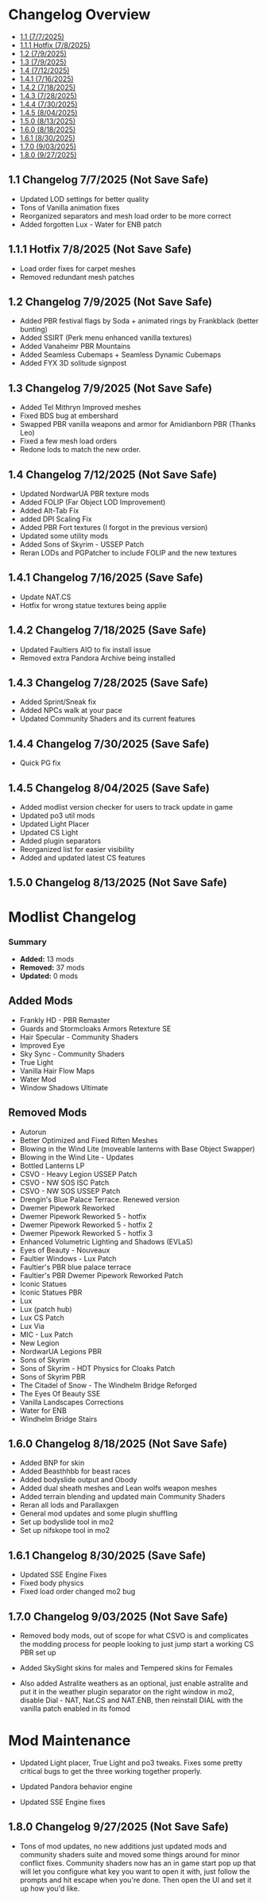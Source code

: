 # Changelog Overview

- [1.1 (7/7/2025)](#11-changelog-772025-not-save-safe)
- [1.1.1 Hotfix (7/8/2025)](#111-hotfix-782025-not-save-safe)
- [1.2 (7/9/2025)](#12-changelog-792025-not-save-safe)
- [1.3 (7/9/2025)](#13-changelog-792025-not-save-safe)
- [1.4 (7/12/2025)](#14-changelog-7122025-not-save-safe)
- [1.4.1 (7/16/2025)](#141-changelog-7162025-save-safe)
- [1.4.2 (7/18/2025)](#142-changelog-7182025-save-safe)
- [1.4.3 (7/28/2025)](#143-changelog-7282025-save-safe)
- [1.4.4 (7/30/2025)](#144-changelog-7302025-save-safe)
- [1.4.5 (8/04/2025)](#145-changelog-8042025-save-safe)
- [1.5.0 (8/13/2025)](#150-changelog-8132025-not-save-safe)
- [1.6.0 (8/18/2025)](#160-changelog-8182025-not-save-safe)
- [1.6.1 (8/30/2025)](#161-changelog-8302025-save-safe)
- [1.7.0 (9/03/2025)](#170-changelog-9032025-not-save-safe)
- [1.8.0 (9/27/2025)](#180-changelog-9272025-not-save-safe)

## 1.1 Changelog 7/7/2025 (Not Save Safe)

- Updated LOD settings for better quality
- Tons of Vanilla animation fixes
- Reorganized separators and mesh load order to be more correct
- Added forgotten Lux - Water for ENB patch

## 1.1.1 Hotfix 7/8/2025 (Not Save Safe)

- Load order fixes for carpet meshes
- Removed redundant mesh patches

## 1.2 Changelog 7/9/2025 (Not Save Safe)

- Added PBR festival flags by Soda + animated rings by Frankblack (better bunting)
- Added SSIRT (Perk menu enhanced vanilla textures)
- Added Vanaheimr PBR Mountains
- Added Seamless Cubemaps + Seamless Dynamic Cubemaps
- Added FYX 3D solitude signpost

## 1.3 Changelog 7/9/2025 (Not Save Safe)

- Added Tel Mithryn Improved meshes
- Fixed BDS bug at embershard
- Swapped PBR vanilla weapons and armor for Amidianborn PBR (Thanks Leo)
- Fixed a few mesh load orders
- Redone lods to match the new order.

## 1.4 Changelog 7/12/2025 (Not Save Safe)

- Updated NordwarUA PBR texture mods
- Added FOLIP (Far Object LOD Improvement)
- Added Alt-Tab Fix
- added DPI Scaling Fix
- Added PBR Fort textures (I forgot in the previous version)
- Updated some utility mods
- Added Sons of Skyrim - USSEP Patch
- Reran LODs and PGPatcher to include FOLIP and the new textures

## 1.4.1 Changelog 7/16/2025 (Save Safe)

- Update NAT.CS
- Hotfix for wrong statue textures being applie

## 1.4.2 Changelog 7/18/2025 (Save Safe)

- Updated Faultiers AIO to fix install issue
- Removed extra Pandora Archive being installed

## 1.4.3 Changelog 7/28/2025 (Save Safe)

- Added Sprint/Sneak fix
- Added NPCs walk at your pace
- Updated Community Shaders and its current features

## 1.4.4 Changelog 7/30/2025 (Save Safe)

- Quick PG fix

 ## 1.4.5 Changelog 8/04/2025 (Save Safe)

- Added modlist version checker for users to track update in game
- Updated po3 util mods
- Updated Light Placer
- Updated CS Light
- Added plugin separators
- Reorganized list for easier visibility
- Added and updated latest CS features

 ## 1.5.0 Changelog 8/13/2025 (Not Save Safe)

 # Modlist Changelog

### Summary
- **Added:** 13 mods
- **Removed:** 37 mods
- **Updated:** 0 mods

## Added Mods

- Frankly HD - PBR Remaster
- Guards and Stormcloaks Armors Retexture SE
- Hair Specular - Community Shaders
- Improved Eye
- Sky Sync - Community Shaders
- True Light
- Vanilla Hair Flow Maps
- Water Mod
- Window Shadows Ultimate

## Removed Mods

- Autorun
- Better Optimized and Fixed Riften Meshes
- Blowing in the Wind Lite (moveable lanterns with Base Object Swapper)
- Blowing in the Wind Lite - Updates
- Bottled Lanterns LP
- CSVO - Heavy Legion USSEP Patch
- CSVO - NW SOS ISC Patch
- CSVO - NW SOS USSEP Patch
- Drengin's Blue Palace Terrace. Renewed version
- Dwemer Pipework Reworked
- Dwemer Pipework Reworked 5 - hotfix
- Dwemer Pipework Reworked 5 - hotfix 2
- Dwemer Pipework Reworked 5 - hotfix 3
- Enhanced Volumetric Lighting and Shadows (EVLaS)
- Eyes of Beauty - Nouveaux
- Faultier Windows - Lux Patch
- Faultier's PBR blue palace terrace
- Faultier's PBR Dwemer Pipework Reworked Patch
- Iconic Statues
- Iconic Statues PBR
- Lux
- Lux (patch hub)
- Lux CS Patch
- Lux Via
- MIC - Lux Patch
- New Legion
- NordwarUA Legions PBR
- Sons of Skyrim
- Sons of Skyrim - HDT Physics for Cloaks Patch
- Sons of Skyrim PBR
- The Citadel of Snow - The Windhelm Bridge Reforged
- The Eyes Of Beauty SSE
- Vanilla Landscapes Corrections
- Water for ENB
- Windhelm Bridge Stairs

## 1.6.0 Changelog 8/18/2025 (Not Save Safe)

- Added BNP for skin
- Added Beasthhbb for beast races
- Added bodyslide output and Obody
- Added dual sheath meshes and Lean wolfs weapon meshes
- Added terrain blending and updated main Community Shaders
- Reran all lods and Parallaxgen
- General mod updates and some plugin shuffling
- Set up bodyslide tool in mo2
- Set up nifskope tool in mo2

## 1.6.1 Changelog 8/30/2025 (Save Safe)

- Updated SSE Engine Fixes
- Fixed body physics
- Fixed load order changed mo2 bug

## 1.7.0 Changelog 9/03/2025 (Not Save Safe)

- Removed body mods, out of scope for what CSVO is and complicates the modding process for people looking to just jump start a working CS PBR set up

- Added SkySight skins for males and Tempered skins for Females

- Also added Astralite weathers as an optional, just enable astralite and put it in the weather plugin separator on the right window in mo2, disable Dial - NAT, Nat.CS and NAT.ENB, then reinstall DIAL with the vanilla patch enabled in its fomod

# Mod Maintenance

- Updated Light placer, True Light and po3 tweaks. Fixes some pretty critical bugs to get the three working together properly.

- Updated Pandora behavior engine

- Updated SSE Engine fixes

## 1.8.0 Changelog 9/27/2025 (Not Save Safe)

- Tons of mod updates, no new additions just updated mods and community shaders suite and moved some things around for minor conflict fixes. Community shaders now has an in game start pop up that will let you configure what key you want to open it with, just follow the prompts and hit escape when you're done. Then open the UI and set it up how you'd like.

